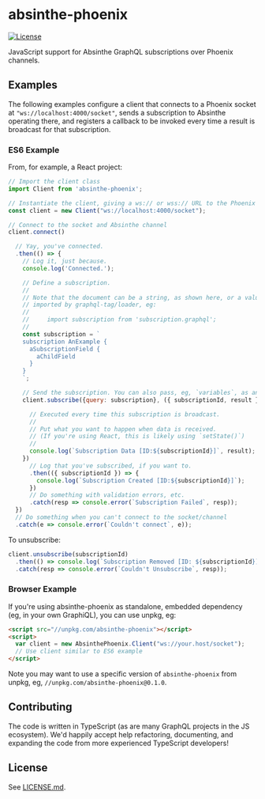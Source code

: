 # absinthe-phoenix

[![License](https://img.shields.io/badge/License-MIT-blue.svg)](https://opensource.org/licenses/MIT)

JavaScript support for Absinthe GraphQL subscriptions over Phoenix channels.

## Examples

The following examples configure a client that connects to a Phoenix socket at
`"ws://localhost:4000/socket"`, sends a subscription to Absinthe operating there,
and registers a callback to be invoked every time a result is broadcast for that
subscription.

### ES6 Example

From, for example, a React project:

```javascript
// Import the client class
import Client from 'absinthe-phoenix';

// Instantiate the client, giving a ws:// or wss:// URL to the Phoenix socket
const client = new Client("ws://localhost:4000/socket");

// Connect to the socket and Absinthe channel
client.connect()

  // Yay, you've connected.
  .then(() => {
    // Log it, just because.
    console.log('Connected.');

    // Define a subscription.
    //
    // Note that the document can be a string, as shown here, or a value
    // imported by graphql-tag/loader, eg:
    //
    //     import subscription from 'subscription.graphql';
    //
    const subscription = `
    subscription AnExample {
      aSubscriptionField {
        aChildField
      }
    }
    `;

    // Send the subscription. You can also pass, eg, `variables`, as an option.
    client.subscribe({query: subscription}, ({ subscriptionId, result }) => {

      // Executed every time this subscription is broadcast.
      //
      // Put what you want to happen when data is received.
      // (If you're using React, this is likely using `setState()`)
      //
      console.log(`Subscription Data [ID:${subscriptionId}]`, result);
    })
      // Log that you've subscribed, if you want to.
      .then(({ subscriptionId }) => {
        console.log(`Subscription Created [ID:${subscriptionId}]`);
      })
      // Do something with validation errors, etc.
      .catch(resp => console.error(`Subscription Failed`, resp));
  })
  // Do something when you can't connect to the socket/channel
  .catch(e => console.error(`Couldn't connect`, e));
```

To unsubscribe:

```javascript
client.unsubscribe(subscriptionId)
  .then(() => console.log(`Subscription Removed [ID: ${subscriptionId}]`))
  .catch(resp => console.error(`Couldn't Unsubscribe`, resp));
```

### Browser Example

If you're using absinthe-phoenix as standalone, embedded dependency (eg, in
your own GraphiQL), you can use unpkg, eg:

```html
<script src="//unpkg.com/absinthe-phoenix"></script>
<script>
  var client = new AbsinthePhoenix.Client("ws://your.host/socket");
  // Use client similar to ES6 example
</script>
```

Note you may want to use a specific version of `absinthe-phoenix` from unpkg,
eg, `//unpkg.com/absinthe-phoenix@0.1.0`.

## Contributing

The code is written in TypeScript (as are many GraphQL projects in the JS
ecosystem). We'd happily accept help refactoring, documenting, and expanding the
code from more experienced TypeScript developers!

## License

See [LICENSE.md](./LICENSE.md).
